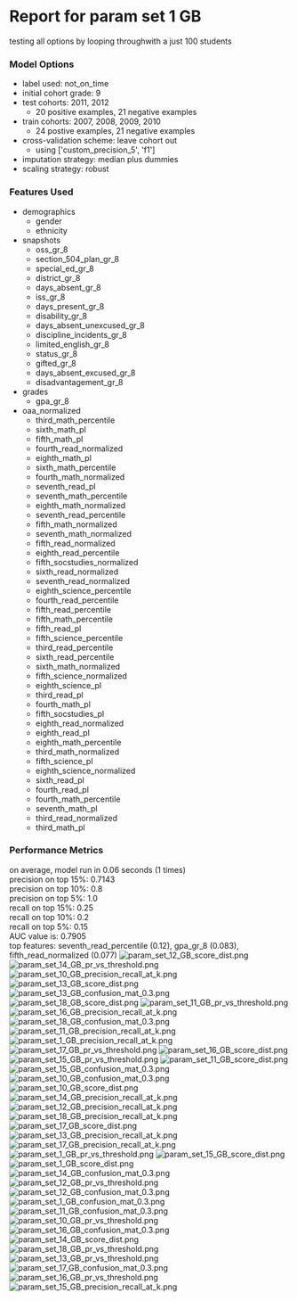 # Report for param set 1 GB
testing all options by looping throughwith a just 100 students

### Model Options
* label used: not_on_time
* initial cohort grade: 9
* test cohorts: 2011, 2012
	 * 20 positive examples, 21 negative examples
* train cohorts: 2007, 2008, 2009, 2010
	 * 24 postive examples, 21 negative examples
* cross-validation scheme: leave cohort out
	 * using ['custom_precision_5', 'f1']
* imputation strategy: median plus dummies
* scaling strategy: robust

### Features Used
* demographics
	 * gender
	 * ethnicity
* snapshots
	 * oss_gr_8
	 * section_504_plan_gr_8
	 * special_ed_gr_8
	 * district_gr_8
	 * days_absent_gr_8
	 * iss_gr_8
	 * days_present_gr_8
	 * disability_gr_8
	 * days_absent_unexcused_gr_8
	 * discipline_incidents_gr_8
	 * limited_english_gr_8
	 * status_gr_8
	 * gifted_gr_8
	 * days_absent_excused_gr_8
	 * disadvantagement_gr_8
* grades
	 * gpa_gr_8
* oaa_normalized
	 * third_math_percentile
	 * sixth_math_pl
	 * fifth_math_pl
	 * fourth_read_normalized
	 * eighth_math_pl
	 * sixth_math_percentile
	 * fourth_math_normalized
	 * seventh_read_pl
	 * seventh_math_percentile
	 * eighth_math_normalized
	 * seventh_read_percentile
	 * fifth_math_normalized
	 * seventh_math_normalized
	 * fifth_read_normalized
	 * eighth_read_percentile
	 * fifth_socstudies_normalized
	 * sixth_read_normalized
	 * seventh_read_normalized
	 * eighth_science_percentile
	 * fourth_read_percentile
	 * fifth_read_percentile
	 * fifth_math_percentile
	 * fifth_read_pl
	 * fifth_science_percentile
	 * third_read_percentile
	 * sixth_read_percentile
	 * sixth_math_normalized
	 * fifth_science_normalized
	 * eighth_science_pl
	 * third_read_pl
	 * fourth_math_pl
	 * fifth_socstudies_pl
	 * eighth_read_normalized
	 * eighth_read_pl
	 * eighth_math_percentile
	 * third_math_normalized
	 * fifth_science_pl
	 * eighth_science_normalized
	 * sixth_read_pl
	 * fourth_read_pl
	 * fourth_math_percentile
	 * seventh_math_pl
	 * third_read_normalized
	 * third_math_pl

### Performance Metrics
on average, model run in 0.06 seconds (1 times) <br/>precision on top 15%: 0.7143 <br/>precision on top 10%: 0.8 <br/>precision on top 5%: 1.0 <br/>recall on top 15%: 0.25 <br/>recall on top 10%: 0.2 <br/>recall on top 5%: 0.15 <br/>AUC value is: 0.7905 <br/>top features: seventh_read_percentile (0.12), gpa_gr_8 (0.083), fifth_read_normalized (0.077)
![param_set_12_GB_score_dist.png](figs/param_set_12_GB_score_dist.png)
![param_set_14_GB_pr_vs_threshold.png](figs/param_set_14_GB_pr_vs_threshold.png)
![param_set_10_GB_precision_recall_at_k.png](figs/param_set_10_GB_precision_recall_at_k.png)
![param_set_13_GB_score_dist.png](figs/param_set_13_GB_score_dist.png)
![param_set_13_GB_confusion_mat_0.3.png](figs/param_set_13_GB_confusion_mat_0.3.png)
![param_set_18_GB_score_dist.png](figs/param_set_18_GB_score_dist.png)
![param_set_11_GB_pr_vs_threshold.png](figs/param_set_11_GB_pr_vs_threshold.png)
![param_set_16_GB_precision_recall_at_k.png](figs/param_set_16_GB_precision_recall_at_k.png)
![param_set_18_GB_confusion_mat_0.3.png](figs/param_set_18_GB_confusion_mat_0.3.png)
![param_set_11_GB_precision_recall_at_k.png](figs/param_set_11_GB_precision_recall_at_k.png)
![param_set_1_GB_precision_recall_at_k.png](figs/param_set_1_GB_precision_recall_at_k.png)
![param_set_17_GB_pr_vs_threshold.png](figs/param_set_17_GB_pr_vs_threshold.png)
![param_set_16_GB_score_dist.png](figs/param_set_16_GB_score_dist.png)
![param_set_15_GB_pr_vs_threshold.png](figs/param_set_15_GB_pr_vs_threshold.png)
![param_set_11_GB_score_dist.png](figs/param_set_11_GB_score_dist.png)
![param_set_15_GB_confusion_mat_0.3.png](figs/param_set_15_GB_confusion_mat_0.3.png)
![param_set_10_GB_confusion_mat_0.3.png](figs/param_set_10_GB_confusion_mat_0.3.png)
![param_set_10_GB_score_dist.png](figs/param_set_10_GB_score_dist.png)
![param_set_14_GB_precision_recall_at_k.png](figs/param_set_14_GB_precision_recall_at_k.png)
![param_set_12_GB_precision_recall_at_k.png](figs/param_set_12_GB_precision_recall_at_k.png)
![param_set_18_GB_precision_recall_at_k.png](figs/param_set_18_GB_precision_recall_at_k.png)
![param_set_17_GB_score_dist.png](figs/param_set_17_GB_score_dist.png)
![param_set_13_GB_precision_recall_at_k.png](figs/param_set_13_GB_precision_recall_at_k.png)
![param_set_17_GB_precision_recall_at_k.png](figs/param_set_17_GB_precision_recall_at_k.png)
![param_set_1_GB_pr_vs_threshold.png](figs/param_set_1_GB_pr_vs_threshold.png)
![param_set_15_GB_score_dist.png](figs/param_set_15_GB_score_dist.png)
![param_set_1_GB_score_dist.png](figs/param_set_1_GB_score_dist.png)
![param_set_14_GB_confusion_mat_0.3.png](figs/param_set_14_GB_confusion_mat_0.3.png)
![param_set_12_GB_pr_vs_threshold.png](figs/param_set_12_GB_pr_vs_threshold.png)
![param_set_12_GB_confusion_mat_0.3.png](figs/param_set_12_GB_confusion_mat_0.3.png)
![param_set_1_GB_confusion_mat_0.3.png](figs/param_set_1_GB_confusion_mat_0.3.png)
![param_set_11_GB_confusion_mat_0.3.png](figs/param_set_11_GB_confusion_mat_0.3.png)
![param_set_10_GB_pr_vs_threshold.png](figs/param_set_10_GB_pr_vs_threshold.png)
![param_set_16_GB_confusion_mat_0.3.png](figs/param_set_16_GB_confusion_mat_0.3.png)
![param_set_14_GB_score_dist.png](figs/param_set_14_GB_score_dist.png)
![param_set_18_GB_pr_vs_threshold.png](figs/param_set_18_GB_pr_vs_threshold.png)
![param_set_13_GB_pr_vs_threshold.png](figs/param_set_13_GB_pr_vs_threshold.png)
![param_set_17_GB_confusion_mat_0.3.png](figs/param_set_17_GB_confusion_mat_0.3.png)
![param_set_16_GB_pr_vs_threshold.png](figs/param_set_16_GB_pr_vs_threshold.png)
![param_set_15_GB_precision_recall_at_k.png](figs/param_set_15_GB_precision_recall_at_k.png)
